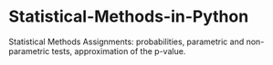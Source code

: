 # Statistical-Methods-in-Python
Statistical Methods Assignments: probabilities, parametric and non-parametric tests, approximation of the p-value.

